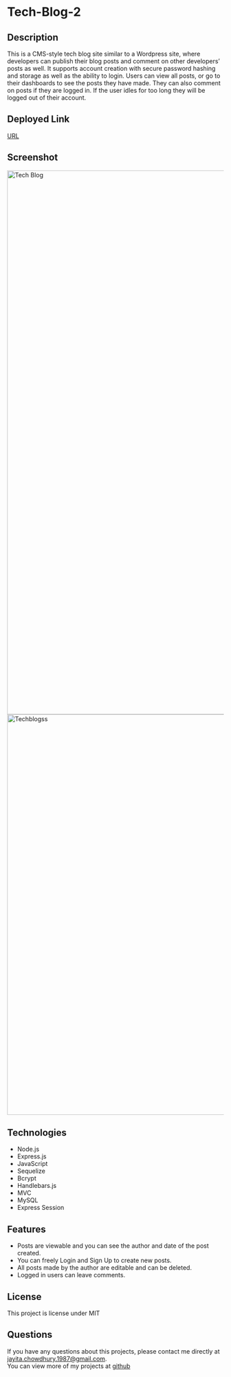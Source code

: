 # Tech-Blog-2

## Description
This is a CMS-style tech blog site similar to a Wordpress site, where developers can publish their blog posts and comment on other developers’ posts as well.
It supports account creation with secure password hashing and storage as well as the ability to login. Users can view all posts, or go to their dashboards to see the posts they have made. They can also comment on posts if they are logged in. If the user idles for too long they will be logged out of their account.

## Deployed Link
[URL](https://tech-blog-100.herokuapp.com/)

## Screenshot
<img width="1266" alt="Tech Blog" src="https://user-images.githubusercontent.com/107072905/198821057-0ebf5a13-780c-479a-b532-80e2fdacd88e.png">
<img width="932" alt="Techblogss" src="https://user-images.githubusercontent.com/107072905/198821173-b6c38d20-ae23-4e20-b3d6-34a7c6887606.png">

## Technologies

- Node.js
- Express.js
- JavaScript
- Sequelize
- Bcrypt
- Handlebars.js
- MVC
- MySQL
- Express Session


## Features
- Posts are viewable and you can see the author and date of the post created.
- You can freely Login and Sign Up to create new posts.
- All posts made by the author are editable and can be deleted.
- Logged in users can leave comments.

## License
This project is license under MIT

## Questions
If you have any questions about this projects, please contact me directly at jayita.chowdhury.1987@gmail.com. </br>
You can view more of my projects at 
[github](https://github.com/jayita87)
